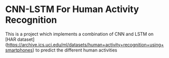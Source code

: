 # CNN-LSTM For Human Activity Recognition
This is a project which implements a combination of CNN and LSTM on [HAR dataset] (https://archive.ics.uci.edu/ml/datasets/human+activity+recognition+using+smartphones) to predict the different human activities 
